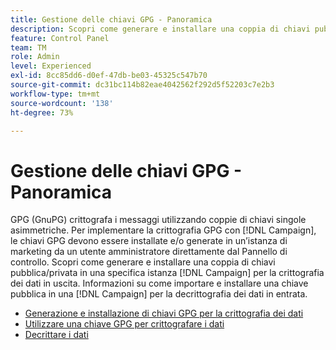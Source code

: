 ```yaml
---
title: Gestione delle chiavi GPG - Panoramica
description: Scopri come generare e installare una coppia di chiavi pubblica/privata in una specifica istanza  [!DNL Campaign]  per la crittografia dei dati in uscita. Informazioni su come importare e installare una chiave pubblica in una [!DNL Campaign] per la decrittografia dei dati in entrata.
feature: Control Panel
team: TM
role: Admin
level: Experienced
exl-id: 8cc85dd6-d0ef-47db-be03-45325c547b70
source-git-commit: dc31bc114b82eae4042562f292d5f52203c7e2b3
workflow-type: tm+mt
source-wordcount: '138'
ht-degree: 73%

---
```


# Gestione delle chiavi GPG - Panoramica

GPG (GnuPG) crittografa i messaggi utilizzando coppie di chiavi singole asimmetriche. Per implementare la crittografia GPG con [!DNL Campaign], le chiavi GPG devono essere installate e/o generate in un’istanza di marketing da un utente amministratore direttamente dal Pannello di controllo.
Scopri come generare e installare una coppia di chiavi pubblica/privata in una specifica istanza [!DNL Campaign] per la crittografia dei dati in uscita. Informazioni su come importare e installare una chiave pubblica in una [!DNL Campaign] per la decrittografia dei dati in entrata.

* [Generazione e installazione di chiavi GPG per la crittografia dei dati](./generate-and-install-gpg-keys-for-data-encryption.md)
* [Utilizzare una chiave GPG per crittografare i dati](./use-a-gpg-key-to-encrypt-data.md)
* [Decrittare i dati](./decrypt-data.md)
